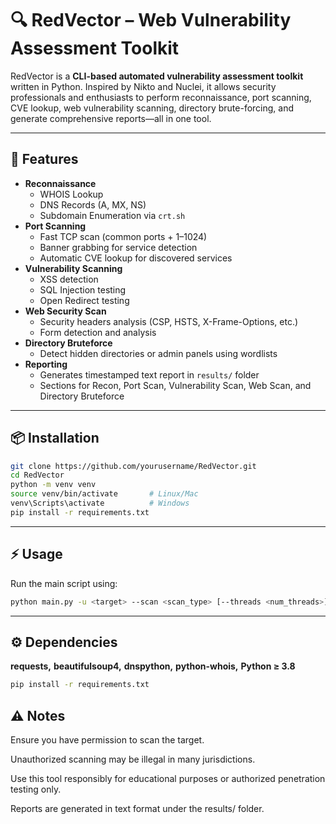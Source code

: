 # 🔍 RedVector – Web Vulnerability Assessment Toolkit

RedVector is a **CLI-based automated vulnerability assessment toolkit** written in Python. Inspired by Nikto and Nuclei, it allows security professionals and enthusiasts to perform reconnaissance, port scanning, CVE lookup, web vulnerability scanning, directory brute-forcing, and generate comprehensive reports—all in one tool.

---

## 🚀 Features

- **Reconnaissance**
  - WHOIS Lookup
  - DNS Records (A, MX, NS)
  - Subdomain Enumeration via `crt.sh`  
- **Port Scanning**
  - Fast TCP scan (common ports + 1–1024)
  - Banner grabbing for service detection
  - Automatic CVE lookup for discovered services
- **Vulnerability Scanning**
  - XSS detection
  - SQL Injection testing
  - Open Redirect testing
- **Web Security Scan**
  - Security headers analysis (CSP, HSTS, X-Frame-Options, etc.)
  - Form detection and analysis
- **Directory Bruteforce**
  - Detect hidden directories or admin panels using wordlists
- **Reporting**
  - Generates timestamped text report in `results/` folder
  - Sections for Recon, Port Scan, Vulnerability Scan, Web Scan, and Directory Bruteforce

---

## 📦 Installation

```bash
git clone https://github.com/yourusername/RedVector.git
cd RedVector
python -m venv venv
source venv/bin/activate       # Linux/Mac
venv\Scripts\activate          # Windows
pip install -r requirements.txt
```

---

## ⚡ Usage

Run the main script using:
```bash 
python main.py -u <target> --scan <scan_type> [--threads <num_threads>]
```
---

## ⚙ Dependencies

**requests,**
**beautifulsoup4,** 
**dnspython,** 
**python-whois,** 
**Python ≥ 3.8**
```bash
pip install -r requirements.txt
```

## ⚠ Notes

Ensure you have permission to scan the target.

Unauthorized scanning may be illegal in many jurisdictions.

Use this tool responsibly for educational purposes or authorized penetration testing only.

Reports are generated in text format under the results/ folder.



